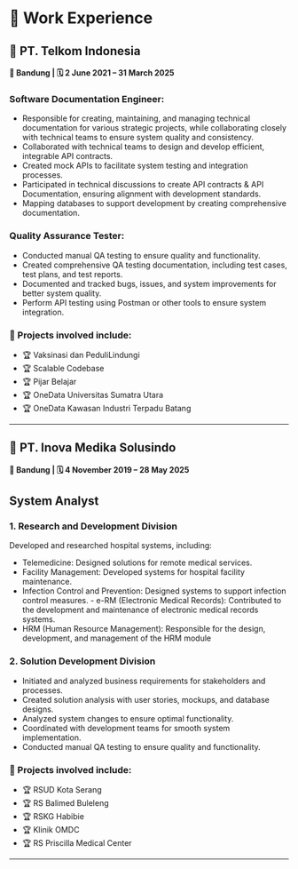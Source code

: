 # 💼 Work Experience  

## 📌 PT. Telkom Indonesia
**📍 Bandung | 🗓️ 2 June 2021 – 31 March 2025**  
### Software Documentation Engineer:  
- Responsible for creating, maintaining, and managing technical documentation for various strategic projects, while collaborating closely with technical teams to ensure system quality and consistency.
- Collaborated with technical teams to design and develop efficient, integrable API contracts.
- Created mock APIs to facilitate system testing and integration processes.
- Participated in technical discussions to create API contracts & API Documentation, ensuring alignment with development standards.  
- Mapping databases to support development by creating comprehensive documentation.

### Quality Assurance Tester:  
- Conducted manual QA testing to ensure quality and functionality.
- Created comprehensive QA testing documentation, including test cases, test plans, and test reports.
- Documented and tracked bugs, issues, and system improvements for better system quality.
- Perform API testing using Postman or other tools to ensure system integration.

### 🚀 Projects involved include:  
- 🏆 Vaksinasi dan PeduliLindungi
- 🏆 Scalable Codebase
- 🏆 Pijar Belajar 
- 🏆 OneData Universitas Sumatra Utara
- 🏆 OneData Kawasan Industri Terpadu Batang

---

## 📌 PT. Inova Medika Solusindo
**📍 Bandung | 🗓️ 4 November 2019 – 28 May 2025**  

## System Analyst
### 1. Research and Development Division
Developed and researched hospital systems, including:
- Telemedicine: Designed solutions for remote medical services. 
- Facility Management: Developed systems for hospital facility maintenance. 
- Infection Control and Prevention: Designed systems to support infection control measures. - e-RM (Electronic Medical Records): Contributed to the development and maintenance of electronic medical records systems. 
- HRM (Human Resource Management): Responsible for the design, development, and management of the HRM module

### 2. Solution Development Division
- Initiated and analyzed business requirements for stakeholders and processes. 
- Created solution analysis with user stories, mockups, and database designs. 
- Analyzed system changes to ensure optimal functionality. 
- Coordinated with development teams for smooth system implementation. 
- Conducted manual QA testing to ensure quality and functionality.

### 🚀 Projects involved include:  
- 🏆 RSUD Kota Serang
- 🏆 RS Balimed Buleleng
- 🏆 RSKG Habibie
- 🏆 Klinik OMDC
- 🏆 RS Priscilla Medical Center

---

